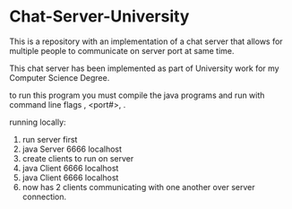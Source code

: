 # Chat-Server-University
This is a repository with an implementation of a chat server that allows for multiple people to communicate on server port at same time.


This chat server has been implemented as part of University work for my Computer Science Degree.

to run this program you must compile the java programs and run with command line flags , <port#>, <hostAddress>.
  
running locally:
1. run server first
2. java Server 6666 localhost
3. create clients to run on server
4. java Client 6666 localhost
5. java Client 6666 localhost
6. now has 2 clients communicating with one another over server connection.


